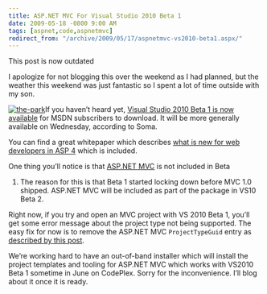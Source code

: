 ```yaml
---
title: ASP.NET MVC For Visual Studio 2010 Beta 1
date: 2009-05-18 -0800 9:00 AM
tags: [aspnet,code,aspnetmvc]
redirect_from: "/archive/2009/05/17/aspnetmvc-vs2010-beta1.aspx/"
---
```


This post is now outdated

I apologize for not blogging this over the weekend as I had planned, but
the weather this weekend was just fantastic so I spent a lot of time
outside with my son.

[![the-park](https://haacked.com/images/haacked_com/WindowsLiveWriter/ASP.NETMVCForVisualStudio2010Beta1_B2C1/the-park_thumb.jpg "the-park")](https://haacked.com/images/haacked_com/WindowsLiveWriter/ASP.NETMVCForVisualStudio2010Beta1_B2C1/the-park_2.jpg)If
you haven’t heard yet, [Visual Studio 2010 Beta 1 is now
available](http://blogs.msdn.com/somasegar/archive/2009/05/18/visual-studio-2010-and-net-fx-4-beta-1-ships.aspx "Visual Studio 2010 and .NET 4 Beta 1 ships")
for MSDN subscribers to download. It will be more generally available on
Wednesday, according to Soma.

You can find a great whitepaper which describes [what is new for web
developers in ASP
4](http://www.asp.net/learn/whitepapers/aspnet40/ "ASP.NET 4 and VS 2010 Web Development Overview")
which is included.

One thing you’ll notice is that [ASP.NET
MVC](http://asp.net/mvc "ASP.NET MVC Website") is not included in Beta
1. The reason for this is that Beta 1 started locking down before MVC
1.0 shipped. ASP.NET MVC will be included as part of the package in VS10
Beta 2.

Right now, if you try and open an MVC project with VS 2010 Beta 1,
you’ll get some error message about the project type not being
supported. The easy fix for now is to remove the ASP.NET MVC
`ProjectTypeGuid` entry as [described by this
post](http://weblogs.asp.net/leftslipper/archive/2009/01/20/opening-an-asp-net-mvc-project-without-having-asp-net-mvc-installed-the-project-type-is-not-supported-by-this-installation.aspx "Opening MVC Project Without having ASP.NET MVC installed").

We’re working hard to have an out-of-band installer which will install
the project templates and tooling for ASP.NET MVC which works with
VS2010 Beta 1 sometime in June on CodePlex. Sorry for the inconvenience.
I’ll blog about it once it is ready.

